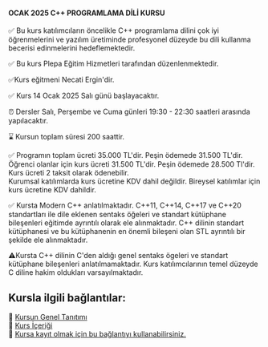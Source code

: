 #### OCAK 2025 C++ PROGRAMLAMA DİLİ KURSU

✅ Bu kurs katılımcıların öncelikle C++ programlama dilini çok iyi öğrenmelerini ve yazılım üretiminde profesyonel düzeyde bu dili kullanma becerisi edinmelerini hedeflemektedir.

✅ Bu kurs Plepa Eğitim Hizmetleri tarafından düzenlenmektedir.

✅Kurs eğitmeni Necati Ergin'dir.

✅ Kurs 14 Ocak 2025 Salı günü başlayacaktır.

⏰ Dersler Salı, Perşembe ve Cuma günleri 19:30 - 22:30 saatleri arasında yapılacaktır.

⌛ Kursun toplam süresi 200 saattir.

✅ Programın toplam ücreti 35.000 TL'dir. Peşin ödemede 31.500 TL'dir.<br>
Öğrenci olanlar için kurs ücreti 31.500 TL'dir. Peşin ödemede 28.500 Tl'dir.
Kurs ücreti 2 taksit olarak ödenebilir.<br>
Kurumsal katılımlarda kurs ücretine KDV dahil değildir. Bireysel katılımlar için kurs ücretine KDV dahildir. 

✅ Kursta Modern C++ anlatılmaktadır. C++11, C++14, C++17 ve C++20 standartları ile dile eklenen sentaks öğeleri ve standart kütüphane bileşenleri eğitimde ayrıntılı olarak ele alınmaktadır. C++ dilinin standart kütüphanesi ve bu kütüphanenin en önemli bileşeni olan STL ayrıntılı bir şekilde ele alınmaktadır.

⚠Kursta C++ dilinin C'den aldığı genel sentaks ögeleri ve standart kütüphane bileşenleri anlatılmamaktadır. Kurs katılımcılarının temel düzeyde C diline hakim oldukları varsayılmaktadır.

## Kursla ilgili bağlantılar:

&#128279; [Kursun Genel Tanıtımı](https://github.com/necatiergin/OCAK_2025_CPP_KURSU/blob/main/kurs_tanitimi.md)<br>
&#128279; [Kurs İçeriği](https://github.com/necatiergin/kurs_programlari/blob/main/cplusplus_kurs_icerigi.md)<br>
&#128279; [Kursa kayıt olmak için bu bağlantıyı kullanabilirsiniz.](https://us02web.zoom.us/meeting/register/tZYodu-srjssHdzvnFvnDgLGvIK5rgVsVa5C)


<!---
![kurs tanıtım görseli](https://github.com/necatiergin/TEMMUZ_2024_CPP_KURSU/blob/main/cpp_kurs_gorseli.jpg)
--->


